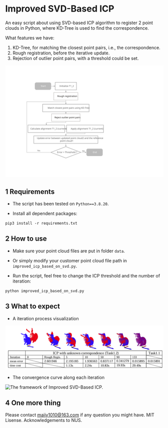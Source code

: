# Improved SVD-Based ICP

An easy script about using SVD-based ICP algorithm to register 2 point clouds in Python, where KD-Tree is used to find the correspondence.

What features we have:
1. KD-Tree, for matching the closest point pairs, i.e., the correspondence. 
2. Rough registration, before the iterative update.
3. Rejection of outlier point pairs, with a threshold could be set.

![The framework of Improved SVD-Based ICP.](./readme-imgs/framework.svg)

## 1 Requirements

- The script has been tested on `Python==3.8.20`.

- Install all dependent packages:

```
pip3 install -r requirements.txt
```


## 2 How to use

- Make sure your point cloud files are put in folder `data`.

- Or simply modify your customer point cloud file path in `improved_icp_based_on_svd.py`.

- Run the script, feel free to change the ICP threshold and the number of iteration:

```
python improved_icp_based_on_svd.py
```

## 3 What to expect

- A iteration process visualization

![The iterative visualisation.](./readme-imgs/illustration1.png)

- The convergence curve along each iteration

![The framework of Improved SVD-Based ICP.](./readme-imgs/ICP_Convergence_Illustration_final.png)


## 4 One more thing

Please contact maijy1010@163.com if any question you might have. MIT Lisense. Acknowledgements to NUS.
